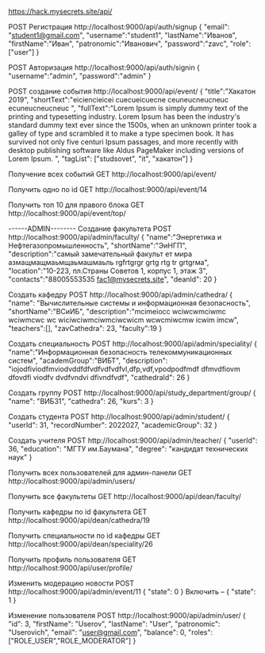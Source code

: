 https://hack.mysecrets.site/api/

POST Регистрация 
http://localhost:9000/api/auth/signup
{
	"email": "student1@gmail.com",
	"username":"student1",
	"lastName":"Иванов",
	"firstName":"Иван",
	"patronomic":"Иванович",
	"password":"zavc",
	"role": ["user"]
}

POST Авторизация
http://localhost:9000/api/auth/signin
{
	"username":"admin",
	"password":"admin"
}

POST создание события
http://localhost:9000/api/event/
{
	"title":"Хакатон 2019",
	"shortText":"eiciencieicei cuecueicuecne ceuneucneucneuc ecuneucneucneuc ",
	"fullText":"Lorem Ipsum is simply dummy text of the printing and typesetting industry. Lorem Ipsum has been the industry's standard dummy text ever since the 1500s, when an unknown printer took a galley of type and scrambled it to make a type specimen book. It has survived not only five centuri Ipsum passages, and more recently with desktop publishing software like Aldus PageMaker including versions of Lorem Ipsum. ",
	"tagList": ["studsovet", "it", "хакатон"]
}

Получение всех событий
GET http://localhost:9000/api/event/

Получить одно по id
GET http://localhost:9000/api/event/14

Получить топ 10 для правого блока
GET http://localhost:9000/api/event/top/

------ADMIN--------
Создание факультета
POST http://localhost:9000/api/admin/faculty/
{
	"name":"Энергетика и Нефтегазопромышленность",
	"shortName":"ЭиНГП",
	"description":"самый замечательный факульт ет мира азмащмащмаьмщаьмашмаьль rgfrtgrgr grtg rtg tr grtgrма",
	"location":"10-223, пл.Страны Советов 1, корпус 1, этаж 3",
	"contacts":"88005553535 fac1@mysecrets.site",
	"deanId": 20
}

Создать кафедру
POST http://localhost:9000/api/admin/cathedra/
{
	"name": "Вычислительные системы и информационная безопасность",
	"shortName":"ВСиИБ",
	"description":"mcimeiocc wciwcwmciwmc wciwmcwc wc wiciwciwmciwmciwcwicm wcwcmiwcmw icwim imcw",
	"teachers":[],
	"zavCathedra": 23,
	"faculty":19
}

Создать специальность
POST http://localhost:9000/api/admin/speciality/
{
	"name":"Информационная безопасность телекоммуникационных систем",
	"academGroup":"ВИБТ",
	"description": "iojodfiviodfmviodvddfdfvdfvdfvdfvl,dfp,vdf,vpodpodfmdf dfmvdfiovm dfovdfi viodfv dvdfvndvi dfivndfvdf",
	"cathedraId": 26
}

Создать группу
POST http://localhost:9000/api/study_department/group/
{
	"name": "ВИБ31",
	"cathedra": 26,
	"kurs": 3
}

Создать студента
POST http://localhost:9000/api/admin/student/
{
	"userId": 31,
	"recordNumber": 2022027,
	"academicGroup": 32
}

Создать учителя
POST http://localhost:9000/api/admin/teacher/
{
	"userId": 36,
	"education": "МГТУ им.Баумана",
	"degree": "кандидат технических наук"
}

Получить всех пользователей для админ-панели
GET http://localhost:9000/api/admin/users/

Получить все факультеты
GET http://localhost:9000/api/dean/faculty/

Получить кафедры по id факультета
GET http://localhost:9000/api/dean/cathedra/19

Получить специальности по id кафедры
GET http://localhost:9000/api/dean/speciality/26


Получить профиль пользователя
GET http://localhost:9000/api/user/profile/


Изменить модерацию новости
POST http://localhost:9000/api/admin/event/11
{
	"state": 0
}
Включить –
{
	"state": 1
}


Изменение пользователя
POST http://localhost:9000/api/admin/user/
{
		"id": 3,
		"firstName": "Userov",
		"lastName": "User",
		"patronomic": "Userovich",
		"email": "user@gmail.com",
		"balance": 0,
		"roles": ["ROLE_USER","ROLE_MODERATOR"]
	}
